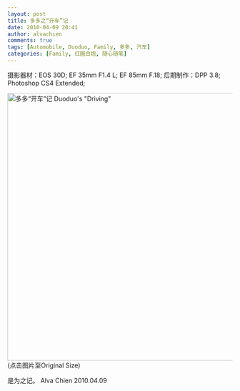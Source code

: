 ```yaml
---
layout: post
title: 多多之“开车”记
date: 2010-04-09 20:41
author: alvachien
comments: true
tags: [Automobile, Duoduo, Family, 多多, 汽车]
categories: [Family, 红圈白炮, 随心随笔]
---
```

摄影器材：EOS 30D; EF 35mm F1.4 L; EF 85mm F.18;
后期制作：DPP 3.8; Photoshop CS4 Extended;

<a title="多多“开车”记 Duoduo's &quot;Driving&quot; by Alva Chien, on Flickr" href="http://www.flickr.com/photos/alvachien/4504814787/sizes/o/"><img src="http://farm5.static.flickr.com/4064/4504814787_6f6169be12_b.jpg" alt="多多“开车”记 Duoduo's &quot;Driving&quot;" width="600" /></a>
(点击图片至Original Size)

是为之记。
Alva Chien
2010.04.09

